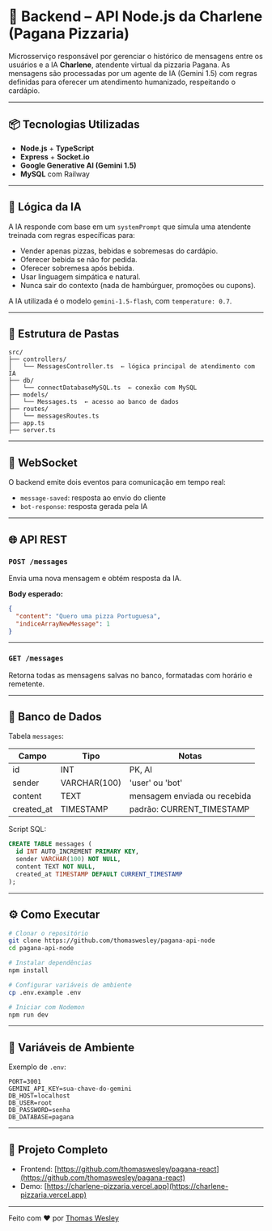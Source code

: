 
# 🔁 Backend – API Node.js da Charlene (Pagana Pizzaria)

Microsserviço responsável por gerenciar o histórico de mensagens entre os usuários e a IA **Charlene**, atendente virtual da pizzaria Pagana. As mensagens são processadas por um agente de IA (Gemini 1.5) com regras definidas para oferecer um atendimento humanizado, respeitando o cardápio.

---

## 📦 Tecnologias Utilizadas

- **Node.js** + **TypeScript**
- **Express** + **Socket.io**
- **Google Generative AI (Gemini 1.5)**
- **MySQL** com Railway

---

## 🧠 Lógica da IA

A IA responde com base em um `systemPrompt` que simula uma atendente treinada com regras específicas para:

- Vender apenas pizzas, bebidas e sobremesas do cardápio.
- Oferecer bebida se não for pedida.
- Oferecer sobremesa após bebida.
- Usar linguagem simpática e natural.
- Nunca sair do contexto (nada de hambúrguer, promoções ou cupons).

A IA utilizada é o modelo `gemini-1.5-flash`, com `temperature: 0.7`.

---

## 📁 Estrutura de Pastas

```
src/
├── controllers/
│   └── MessagesController.ts  ← lógica principal de atendimento com IA
├── db/
│   └── connectDatabaseMySQL.ts  ← conexão com MySQL
├── models/
│   └── Messages.ts  ← acesso ao banco de dados
├── routes/
│   └── messagesRoutes.ts
├── app.ts
├── server.ts
```

---

## 🔌 WebSocket

O backend emite dois eventos para comunicação em tempo real:

- `message-saved`: resposta ao envio do cliente
- `bot-response`: resposta gerada pela IA

---

## 🌐 API REST

### `POST /messages`

Envia uma nova mensagem e obtém resposta da IA.

**Body esperado:**
```json
{
  "content": "Quero uma pizza Portuguesa",
  "indiceArrayNewMessage": 1
}
```

---

### `GET /messages`

Retorna todas as mensagens salvas no banco, formatadas com horário e remetente.

---

## 🧪 Banco de Dados

Tabela `messages`:

| Campo       | Tipo          | Notas                         |
|-------------|---------------|-------------------------------|
| id          | INT           | PK, AI                        |
| sender      | VARCHAR(100)  | 'user' ou 'bot'               |
| content     | TEXT          | mensagem enviada ou recebida |
| created_at  | TIMESTAMP     | padrão: CURRENT_TIMESTAMP     |

Script SQL:
```sql
CREATE TABLE messages (
  id INT AUTO_INCREMENT PRIMARY KEY,
  sender VARCHAR(100) NOT NULL,
  content TEXT NOT NULL,
  created_at TIMESTAMP DEFAULT CURRENT_TIMESTAMP
);
```

---

## ⚙️ Como Executar

```bash
# Clonar o repositório
git clone https://github.com/thomaswesley/pagana-api-node
cd pagana-api-node

# Instalar dependências
npm install

# Configurar variáveis de ambiente
cp .env.example .env

# Iniciar com Nodemon
npm run dev
```

---

## 📄 Variáveis de Ambiente

Exemplo de `.env`:

```env
PORT=3001
GEMINI_API_KEY=sua-chave-do-gemini
DB_HOST=localhost
DB_USER=root
DB_PASSWORD=senha
DB_DATABASE=pagana
```

---

## 🔗 Projeto Completo

- Frontend: [https://github.com/thomaswesley/pagana-react](https://github.com/thomaswesley/pagana-react)
- Demo: [https://charlene-pizzaria.vercel.app](https://charlene-pizzaria.vercel.app)

---

Feito com ❤️ por [Thomas Wesley](https://github.com/thomaswesley)
